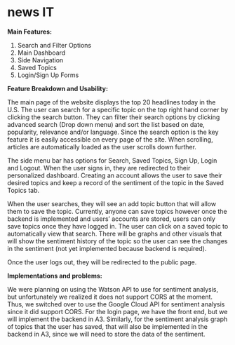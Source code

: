 # news IT

**Main Features:**
1. Search and Filter Options
2. Main Dashboard
3. Side Navigation
4. Saved Topics
5. Login/Sign Up Forms

**Feature Breakdown and Usability:**

The main page of the website displays the top 20 headlines today in the U.S. The user can search for a specific topic on the top right hand corner by clicking the search button. They can filter their search options by clicking advanced search (Drop down menu) and sort the list based on date, popularity, relevance and/or language. Since the search option is the key feature it is easily accessible on every page of the site. When scrolling, articles are automatically loaded as the user scrolls down further. 

The side menu bar has options for Search, Saved Topics, Sign Up, Login and Logout. When the user signs in, they are redirected to their personalized dashboard. Creating an account allows the user to save their desired topics and keep a record of the sentiment of the topic in the Saved Topics tab. 

When the user searches, they will see an add topic button that will allow them to save the topic. Currently, anyone can save topics however once the backend is implemented and users’ accounts are stored, users can only save topics once they have logged in. The user can click on a saved topic to automatically view that search. There will be graphs and other visuals that will show the sentiment history of the topic so the user can see the changes in the sentiment (not yet implemented because backend is required). 

Once the user logs out, they will be redirected to the public page. 

**Implementations and problems:**

We were planning on using the Watson API to use for sentiment analysis, but unfortunately we realized it does not support CORS at the moment. Thus, we switched over to use the Google Cloud API for sentiment analysis since it did support CORS. For the login page, we have the front end, but we will implement the backend in A3. Similarly, for the sentiment analysis graph of topics that the user has saved, that will also be implemented in the backend in A3, since we will need to store the data of the sentiment.
